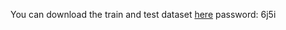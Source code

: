 You can download the train and test dataset [here](https://pan.baidu.com/s/1uf_C-sEa4Mxo5Y-K-F7DaQ)
password: 6j5i
